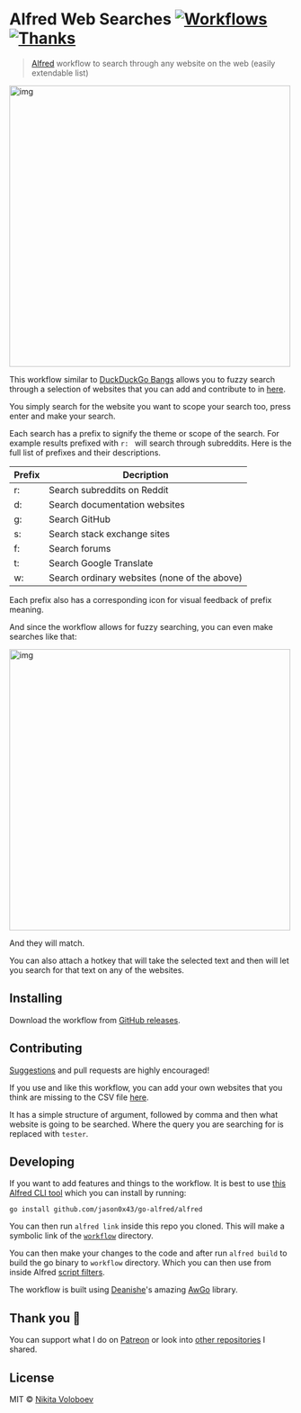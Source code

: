 # Alfred Web Searches [![Workflows](https://img.shields.io/badge/More%20Workflows-🎩-purple.svg)](https://github.com/learn-anything/alfred-workflows) [![Thanks](https://img.shields.io/badge/Say%20Thanks-💗-ff69b4.svg)](https://www.patreon.com/nikitavoloboev)
> [Alfred](https://www.alfredapp.com/) workflow to search through any website on the web (easily extendable list)

<img src="https://i.imgur.com/zbD3tSl.png" width="500" alt="img">

This workflow similar to [DuckDuckGo Bangs](https://duckduckgo.com/bang?) allows you to fuzzy search through a selection of websites that you can add and contribute to in [here](https://github.com/nikitavoloboev/alfred-web-searches/blob/master/workflow/websites.csv).

You simply search for the website you want to scope your search too, press enter and make your search.

Each search has a prefix to signify the theme or scope of the search. For example results prefixed with `r: ` will search through subreddits. Here is the full list of prefixes and their descriptions.

|  Prefix |  Decription |
|---|---|
|  r: | Search subreddits on Reddit  |
|  d: | Search documentation websites |
|  g: | Search GitHub |
|  s: | Search stack exchange sites |
| f:  | Search forums |
| t:  | Search Google Translate |
| w:  | Search ordinary websites (none of the above) |

Each prefix also has a corresponding icon for visual feedback of prefix meaning.

And since the workflow allows for fuzzy searching, you can even make searches like that:

<img src="https://i.imgur.com/fCLKWTq.png" width="500" alt="img">

And they will match.

You can also attach a hotkey that will take the selected text and then will let you search for that text on any of the websites.

## Installing
Download the workflow from [GitHub releases](https://github.com/nikitavoloboev/alfred-web-searches/releases/latest).

## Contributing
[Suggestions](https://github.com/nikitavoloboev/alfred-web-searches/issues) and pull requests are highly encouraged!

If you use and like this workflow, you can add your own websites that you think are missing to the CSV file [here](https://github.com/nikitavoloboev/alfred-web-searches/blob/master/workflow/websites.csv).

It has a simple structure of argument, followed by comma and then what website is going to be searched. Where the query you are searching for is replaced with `tester`.

## Developing
If you want to add features and things to the workflow. It is best to use [this Alfred CLI tool](https://godoc.org/github.com/jason0x43/go-alfred/alfred) which you can install by running:

`go install github.com/jason0x43/go-alfred/alfred`

You can then run `alfred link` inside this repo you cloned. This will make a symbolic link of the [`workflow`](workflow) directory.

You can then make your changes to the code and after run `alfred build` to build the go binary to `workflow` directory. Which you can then use from inside Alfred [script filters](https://www.alfredapp.com/help/workflows/inputs/script-filter/).

The workflow is built using [Deanishe](https://github.com/deanishe)'s amazing [AwGo](https://github.com/deanishe/awgo) library.

## Thank you 💜
You can support what I do on [Patreon](https://www.patreon.com/nikitavoloboev) or look into [other repositories](https://my.mindnode.com/ZKGETDkUaQUsL3q8q9z788CxG84oEHgDiT79GuzX#-143.5,-902.6,0) I shared.

## License
MIT © [Nikita Voloboev](https://www.nikitavoloboev.xyz)